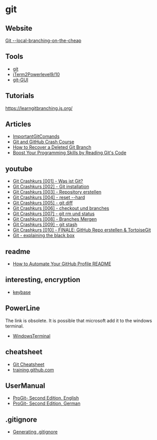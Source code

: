 # git

## Website
[Git --local-branching-on-the-cheap](https://git-scm.com/)

## Tools
* [git](https://www.git-scm.com/)  
* [iTerm2Powerlevel9/10](https://en.wikipedia.org/wiki/ITerm2)  
* [git-GUI](https://www.git-scm.com/downloads/guis)

## Tutorials
https://learngitbranching.js.org/

## Articles
* [ImportantGitComands](https://t3n.de/news/schneller-git-einstieg-befehle-1077761/?utm_campaign=meetedgar&utm_medium=social&utm_source=meetedgar.com)  
* [Git and GitHub Crash Course](https://www.freecodecamp.org/news/git-and-github-crash-course/)
* [How to Recover a Deleted Git Branch](https://morioh.com/p/d29ebe3f0b86)
* [Boost Your Programming Skills by Reading Git's Code](https://www.freecodecamp.org/news/boost-programming-skills-read-git-code/)

## youtube
* [Git Crashkurs [001] - Was ist Git?](https://youtu.be/Nkz7TnhFvWU)  
* [Git Crashkurs [002] - Git installation](https://youtu.be/5KFn0r2XrtA)  
* [Git Crashkurs [003] - Repository erstellen](https://youtu.be/8Qau5_NmF9s)  
* [Git Crashkurs [004] - reset --hard](https://youtu.be/ch-VjQW6tsg)  
* [Git Crashkurs [005] - git diff](https://youtu.be/-9hyURYmvsY)  
* [Git Crashkurs [006] - checkout und branches](https://youtu.be/tHtiehTr59I)  
* [Git Crashkurs [007] - git rm und status](https://youtu.be/QHBTc92WT1E)  
* [Git Crashkurs [008] - Branches Mergen](https://youtu.be/xyTS2yyOWnA)  
* [Git Crashkurs [009] - git stash](https://youtu.be/5rSaU-cj_J0)  
* [Git Crashkurs [010] - FINALE: GitHub Repo erstellen & TortoiseGit](https://youtu.be/qIQUfbG_s1M)  
* [Git - explaining the black box](https://youtu.be/Me73yBGqt0o)

## readme
* [How to Automate Your GitHub Profile README](https://www.freecodecamp.org/news/go-automate-your-github-profile-readme/)

## interesting, encryption
* [keybase](https://keybase.io/blog/encrypted-git-for-everyone)

## PowerLine
The link is obsolete. It is possible that microsoft add it to the windows terminal.
* [WindowsTerminal](https://docs.microsoft.com/en-us/windows/terminal/tutorials/powerline-setup)

## cheatsheet
* [Git Cheatsheet](https://ndpsoftware.com/git-cheatsheet.html#loc=index;)
* [training.github.com](https://training.github.com/)

## UserManual
* [ProGit- Second Edition, English](https://github.com/progit/progit2/releases/download/2.1.334/progit.pdf)
* [ProGit- Second Edition, German](https://github.com/progit/progit2-de/releases/download/2.1.192/progit.pdf)

## .gitignore
* [Generating .gitignore](https://www.toptal.com/developers/gitignore)

